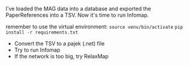 I've loaded the MAG data into a database and exported the PaperReferences into a TSV.
Now it's time to run Infomap.

remember to use the virtual environment:
`source venv/bin/activate`
`pip install -r requirements.txt`

+ Convert the TSV to a pajek (.net) file
+ Try to run Infomap
+ If the network is too big, try RelaxMap
